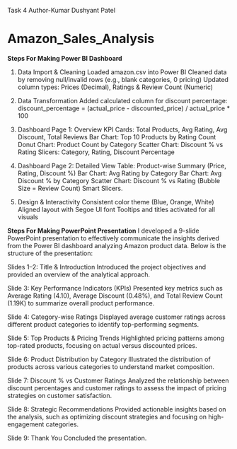 Task 4
Author-Kumar Dushyant Patel

# Amazon_Sales_Analysis
 **Steps For Making Power BI Dashboard** 
1. Data Import & Cleaning
Loaded amazon.csv into Power BI
Cleaned data by removing null/invalid rows (e.g., blank categories, 0 pricing)
Updated column types: Prices (Decimal), Ratings & Review Count (Numeric)

2. Data Transformation
Added calculated column for discount percentage:
discount_percentage = (actual_price - discounted_price) / actual_price * 100

3. Dashboard Page 1: Overview
KPI Cards: Total Products, Avg Rating, Avg Discount, Total Reviews
Bar Chart: Top 10 Products by Rating Count
Donut Chart: Product Count by Category
Scatter Chart: Discount % vs Rating
Slicers: Category, Rating, Discount Percentage

4. Dashboard Page 2: Detailed View
Table: Product-wise Summary (Price, Rating, Discount %)
Bar Chart: Avg Rating by Category
Bar Chart: Avg Discount % by Category
Scatter Chart: Discount % vs Rating (Bubble Size = Review Count)
Smart Slicers.

5. Design & Interactivity
Consistent color theme (Blue, Orange, White)
Aligned layout with Segoe UI font
Tooltips and titles activated for all visuals


**Steps For Making PowerPoint Presentation** 
I developed a 9-slide PowerPoint presentation to effectively communicate the insights derived from the Power BI dashboard analyzing Amazon product data. Below is the structure of the presentation:

Slides 1–2: Title & Introduction
Introduced the project objectives and provided an overview of the analytical approach.

Slide 3: Key Performance Indicators (KPIs)
Presented key metrics such as Average Rating (4.10), Average Discount (0.48%), and Total Review Count (1.19K) to summarize overall product performance.

Slide 4: Category-wise Ratings
Displayed average customer ratings across different product categories to identify top-performing segments.

Slide 5: Top Products & Pricing Trends
Highlighted pricing patterns among top-rated products, focusing on actual versus discounted prices.

Slide 6: Product Distribution by Category
Illustrated the distribution of products across various categories to understand market composition.

Slide 7: Discount % vs Customer Ratings
Analyzed the relationship between discount percentages and customer ratings to assess the impact of pricing strategies on customer satisfaction.

Slide 8: Strategic Recommendations
Provided actionable insights based on the analysis, such as optimizing discount strategies and focusing on high-engagement categories.

Slide 9: Thank You 
Concluded the presentation.
